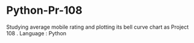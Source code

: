 # Python-Pr-108
Studying average mobile rating and plotting its bell curve chart as Project 108 . Language : Python
